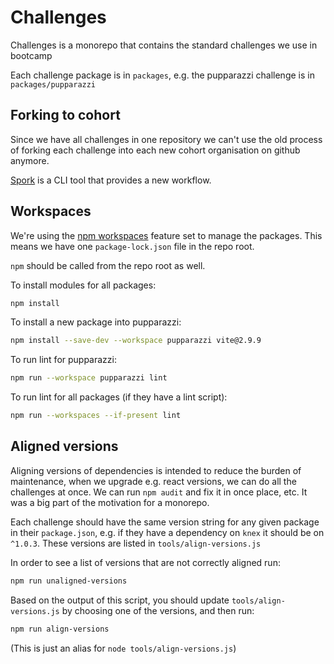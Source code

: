 # Challenges

Challenges is a monorepo that contains the standard challenges we use in bootcamp

Each challenge package is in `packages`, e.g. the pupparazzi challenge is in
`packages/pupparazzi`

## Forking to cohort

Since we have all challenges in one repository we can't use the old process of
forking each challenge into each new cohort organisation on github anymore.

[Spork](https://github.com/dev-academy-challenges/spork) is a CLI tool that
provides a new workflow.

## Workspaces

We're using the [npm workspaces](https://docs.npmjs.com/cli/v7/using-npm/workspaces) feature set to manage the
packages. This means we have one `package-lock.json` file in the repo root.

`npm` should be called from the repo root as well.

To install modules for all packages:

```sh
npm install
```

To install a new package into pupparazzi:

```sh
npm install --save-dev --workspace pupparazzi vite@2.9.9
```

To run lint for pupparazzi:

```sh
npm run --workspace pupparazzi lint
```

To run lint for all packages (if they have a lint script):

```sh
npm run --workspaces --if-present lint
```

## Aligned versions

Aligning versions of dependencies is intended to reduce the burden of
maintenance, when we upgrade e.g. react versions, we can do all the challenges
at once. We can run `npm audit` and fix it in once place, etc. It was a big part
of the motivation for a monorepo.

Each challenge should have the same version string for any given package in
their `package.json`, e.g. if they have a dependency on `knex` it should be on
`^1.0.3`. These versions are listed in `tools/align-versions.js`

In order to see a list of versions that are not correctly aligned run:

```sh
npm run unaligned-versions
```

Based on the output of this script, you should update `tools/align-versions.js`
by choosing one of the versions, and then run:

```sh
npm run align-versions
```

(This is just an alias for `node tools/align-versions.js`)
